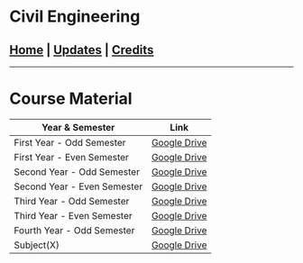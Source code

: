 # Civil Engineering

## [Home](../main/index.md) | [Updates](../main/updates.md) | [Credits](../main/credits.md)

---

# Course Material

| Year & Semester             | Link                                                                                                    |
| --------------------------- | ------------------------------------------------------------------------------------------------------- |
| First Year - Odd Semester   | [Google Drive](https://drive.google.com/drive/folders/1hm1G2uadL9x4Pg-W0f5MPmTXrQwkTpyj?usp=sharing)    |
| First Year - Even Semester  | [Google Drive](https://drive.google.com/drive/folders/1_Z1-BMy5xG8Xfa-6gLQCpTic8jWvgEeh?usp=share_link) |
| Second Year - Odd Semester  | [Google Drive](https://drive.google.com/drive/folders/1A6Onz7Mm9lqfNjliavcNu7aio7JaymZa?usp=sharing)    |
| Second Year - Even Semester | [Google Drive](https://drive.google.com/drive/folders/1LsVF-p4Ucc167B9FzFNycfeWJUWEnjYk?usp=sharing)    |
| Third Year - Odd Semester   | [Google Drive](https://drive.google.com/drive/folders/1jOJi_WWlDZ1SynAcpZp-JHxUg0ptEMH-?usp=sharing)    |
| Third Year - Even Semester  | [Google Drive](https://drive.google.com/drive/folders/1dXtoOwiYnWs6Q1T_gLrn0vSx1KP6Bot0?usp=sharing)    |
| Fourth Year - Odd Semester  | [Google Drive](https://drive.google.com/drive/folders/1J7uGGQaUslhfrSbIKaijt0QXDoYFodWo?usp=sharing)    |
| Subject(X)                  | [Google Drive](https://drive.google.com/drive/folders/1L-YbxHPef8suUHlcMrmdsxmgh8magCJJ?usp=share_link) |
